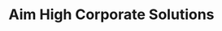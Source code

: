 ---
layout:         portfolio

title:          Aim High Corporate Solutions
description:    Melbourne-based NLP therapy.
lede:           Aim High Corporate Solutions is the neuro-linguistic programming practise of Jacqueline Maggs, an experienced NLP therapist and business coach.

year:           2013
services:       Design, Development, CMS Integration

feature-image:

index-thumb:    /img/aim-high-corporate-solutions/aim-high-corporate-solutions__thumb.png
index-width:    lap-and-up-one-half

images:
  -
    url: /img/aim-high-corporate-solutions/aim-high-corporate-solutions__1.png
    width: one-whole
  -
    url: /img/aim-high-corporate-solutions/aim-high-corporate-solutions__2.png
    width: lap-and-up-one-half
  -
    url: /img/aim-high-corporate-solutions/aim-high-corporate-solutions__3.png
    width: lap-and-up-one-half
  -
    url: /img/aim-high-corporate-solutions/aim-high-corporate-solutions__4.png
    width: lap-and-up-one-half
  -
    url: /img/aim-high-corporate-solutions/aim-high-corporate-solutions__5.png
    width: lap-and-up-one-half
---